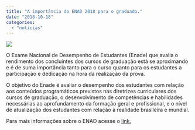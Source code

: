 ```yaml
---
title: "A importância do ENAD 2018 para o graduado."
date: "2018-10-18"
categories: 
  - "noticias"
---
```


[![](/img/antigo/2018/10/enade-2018-632x333.jpg)](/img/antigo/2018/10/enade-2018.jpg)

O Exame Nacional de Desempenho de Estudantes (Enade) que avalia o rendimento dos concluintes dos cursos de graduação está se aproximando e é de suma importância tanto para o curso quanto para os estudantes a participação e dedicação na hora da realização da prova.

O objetivo do Enade é avaliar o desempenho dos estudantes com relação aos conteúdos programáticos previstos nas diretrizes curriculares dos cursos de graduação, o desenvolvimento de competências e habilidades necessárias ao aprofundamento da formação geral e profissional, e o nível de atualização dos estudantes com relação à realidade brasileira e mundial.

Para mais informações sobre o ENAD acesse o [link.](http://inep.gov.br/enade)
